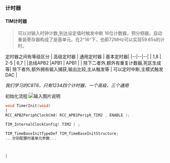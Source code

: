 ### 计时器

#### TIM计时器

>可以对输入时钟计数,到达设定值时触发中断
16位计数器，预分频器，自动重装寄存器构成了是基单元。在2^16^下，也即72MHz可以实现59.65s的计时。

定时器之间有等级区分
| 高级定时器 | 通用定时器 | 基本定时器|
|--|--|--|
| 1,8 | 2-5 | 6,7 |
|总线APB2  |APB1  | APB1 |
| 除下二者外,额外有重复计数器,死区生成等| 除下者外,额外拥有输入捕获,输出比较,主从触发等 | 可以定时中断,主模式触发DAC |

*我们学习的C8T6，只有1234四个计时器，一个高级，三个通用*

初始化流程:![输入图片说明](/imgs/2025-10-24/jpt9OpLZEHn4VlrY.png)
```c
void TimerInit(void)
{
RCC_APB2PeriphClockCmd( RCC_APB1Periph_TIM2 , ENABLE ); 

TIM_InternalClockConfig( TIM2 ) ;

TIM_TimeBaseInitTypeDef TIM_TimeBaseInitStructure;
...分别配置时基单元参数...



}

```




<!--stackedit_data:
eyJoaXN0b3J5IjpbLTcyMTg0OTg4OCwxNTExNTUwNzA4LDEzNz
cwNjk4MDAsMTc1MTI3MDIwMl19
-->